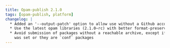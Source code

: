 ```yaml
---
title: Opam-publish 2.1.0
tags: [opam-publish, platform]
changelog: |
  * Added an '--output-patch' option to allow use without a Github account
  * Use the latest opam libraries (2.1.0~rc) with better format-preserving printing
  * Avoid submission of packages without a reachable archive, except if `--force`
    was set or they are `conf` packages
---
```


